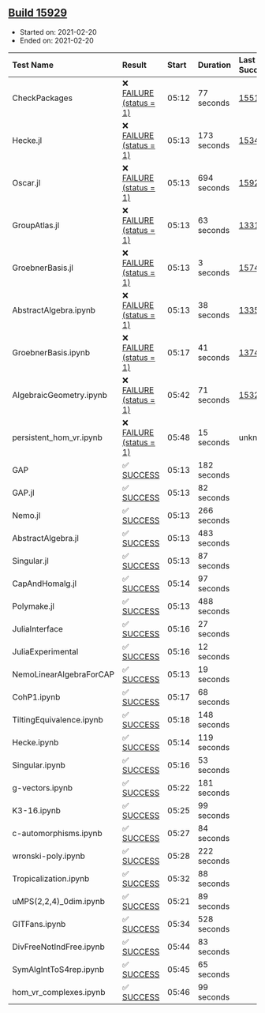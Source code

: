 ## [Build 15929](https://oscarci.mathematik.uni-kl.de/job/oscar/15929/)

* Started on: 2021-02-20
* Ended on: 2021-02-20

| Test Name    | Result | Start | Duration | Last Success | First Failure |
|:-------------|:-------|:------|:---------|:-------------|:--------------|
| CheckPackages | ❌ [FAILURE (status = 1)](https://oscarci.mathematik.uni-kl.de/job/oscar/15929/artifact/logs/build-15929/CheckPackages.log) | 05:12 | 77 seconds | [15514](https://oscarci.mathematik.uni-kl.de/job/oscar/15514/) | [15515](https://oscarci.mathematik.uni-kl.de/job/oscar/15515/) |
| Hecke.jl | ❌ [FAILURE (status = 1)](https://oscarci.mathematik.uni-kl.de/job/oscar/15929/artifact/logs/build-15929/Hecke.jl.log) | 05:13 | 173 seconds | [15344](https://oscarci.mathematik.uni-kl.de/job/oscar/15344/) | [15348](https://oscarci.mathematik.uni-kl.de/job/oscar/15348/) |
| Oscar.jl | ❌ [FAILURE (status = 1)](https://oscarci.mathematik.uni-kl.de/job/oscar/15929/artifact/logs/build-15929/Oscar.jl.log) | 05:13 | 694 seconds | [15928](https://oscarci.mathematik.uni-kl.de/job/oscar/15928/) | [15929](https://oscarci.mathematik.uni-kl.de/job/oscar/15929/) |
| GroupAtlas.jl | ❌ [FAILURE (status = 1)](https://oscarci.mathematik.uni-kl.de/job/oscar/15929/artifact/logs/build-15929/GroupAtlas.jl.log) | 05:13 | 63 seconds | [13311](https://oscarci.mathematik.uni-kl.de/job/oscar/13311/) | [13312](https://oscarci.mathematik.uni-kl.de/job/oscar/13312/) |
| GroebnerBasis.jl | ❌ [FAILURE (status = 1)](https://oscarci.mathematik.uni-kl.de/job/oscar/15929/artifact/logs/build-15929/GroebnerBasis.jl.log) | 05:13 | 3 seconds | [15745](https://oscarci.mathematik.uni-kl.de/job/oscar/15745/) | [15746](https://oscarci.mathematik.uni-kl.de/job/oscar/15746/) |
| AbstractAlgebra.ipynb | ❌ [FAILURE (status = 1)](https://oscarci.mathematik.uni-kl.de/job/oscar/15929/artifact/logs/build-15929/AbstractAlgebra.ipynb.log) | 05:13 | 38 seconds | [13355](https://oscarci.mathematik.uni-kl.de/job/oscar/13355/) | [13356](https://oscarci.mathematik.uni-kl.de/job/oscar/13356/) |
| GroebnerBasis.ipynb | ❌ [FAILURE (status = 1)](https://oscarci.mathematik.uni-kl.de/job/oscar/15929/artifact/logs/build-15929/GroebnerBasis.ipynb.log) | 05:17 | 41 seconds | [13748](https://oscarci.mathematik.uni-kl.de/job/oscar/13748/) | [13749](https://oscarci.mathematik.uni-kl.de/job/oscar/13749/) |
| AlgebraicGeometry.ipynb | ❌ [FAILURE (status = 1)](https://oscarci.mathematik.uni-kl.de/job/oscar/15929/artifact/logs/build-15929/AlgebraicGeometry.ipynb.log) | 05:42 | 71 seconds | [15322](https://oscarci.mathematik.uni-kl.de/job/oscar/15322/) | [15323](https://oscarci.mathematik.uni-kl.de/job/oscar/15323/) |
| persistent_hom_vr.ipynb | ❌ [FAILURE (status = 1)](https://oscarci.mathematik.uni-kl.de/job/oscar/15929/artifact/logs/build-15929/persistent_hom_vr.ipynb.log) | 05:48 | 15 seconds | unknown | unknown |
| GAP | ✅ [SUCCESS](https://oscarci.mathematik.uni-kl.de/job/oscar/15929/artifact/logs/build-15929/GAP.log) | 05:13 | 182 seconds |  |  |
| GAP.jl | ✅ [SUCCESS](https://oscarci.mathematik.uni-kl.de/job/oscar/15929/artifact/logs/build-15929/GAP.jl.log) | 05:13 | 82 seconds |  |  |
| Nemo.jl | ✅ [SUCCESS](https://oscarci.mathematik.uni-kl.de/job/oscar/15929/artifact/logs/build-15929/Nemo.jl.log) | 05:13 | 266 seconds |  |  |
| AbstractAlgebra.jl | ✅ [SUCCESS](https://oscarci.mathematik.uni-kl.de/job/oscar/15929/artifact/logs/build-15929/AbstractAlgebra.jl.log) | 05:13 | 483 seconds |  |  |
| Singular.jl | ✅ [SUCCESS](https://oscarci.mathematik.uni-kl.de/job/oscar/15929/artifact/logs/build-15929/Singular.jl.log) | 05:13 | 87 seconds |  |  |
| CapAndHomalg.jl | ✅ [SUCCESS](https://oscarci.mathematik.uni-kl.de/job/oscar/15929/artifact/logs/build-15929/CapAndHomalg.jl.log) | 05:14 | 97 seconds |  |  |
| Polymake.jl | ✅ [SUCCESS](https://oscarci.mathematik.uni-kl.de/job/oscar/15929/artifact/logs/build-15929/Polymake.jl.log) | 05:13 | 488 seconds |  |  |
| JuliaInterface | ✅ [SUCCESS](https://oscarci.mathematik.uni-kl.de/job/oscar/15929/artifact/logs/build-15929/JuliaInterface.log) | 05:16 | 27 seconds |  |  |
| JuliaExperimental | ✅ [SUCCESS](https://oscarci.mathematik.uni-kl.de/job/oscar/15929/artifact/logs/build-15929/JuliaExperimental.log) | 05:16 | 12 seconds |  |  |
| NemoLinearAlgebraForCAP | ✅ [SUCCESS](https://oscarci.mathematik.uni-kl.de/job/oscar/15929/artifact/logs/build-15929/NemoLinearAlgebraForCAP.log) | 05:13 | 19 seconds |  |  |
| CohP1.ipynb | ✅ [SUCCESS](https://oscarci.mathematik.uni-kl.de/job/oscar/15929/artifact/logs/build-15929/CohP1.ipynb.log) | 05:17 | 68 seconds |  |  |
| TiltingEquivalence.ipynb | ✅ [SUCCESS](https://oscarci.mathematik.uni-kl.de/job/oscar/15929/artifact/logs/build-15929/TiltingEquivalence.ipynb.log) | 05:18 | 148 seconds |  |  |
| Hecke.ipynb | ✅ [SUCCESS](https://oscarci.mathematik.uni-kl.de/job/oscar/15929/artifact/logs/build-15929/Hecke.ipynb.log) | 05:14 | 119 seconds |  |  |
| Singular.ipynb | ✅ [SUCCESS](https://oscarci.mathematik.uni-kl.de/job/oscar/15929/artifact/logs/build-15929/Singular.ipynb.log) | 05:16 | 53 seconds |  |  |
| g-vectors.ipynb | ✅ [SUCCESS](https://oscarci.mathematik.uni-kl.de/job/oscar/15929/artifact/logs/build-15929/g-vectors.ipynb.log) | 05:22 | 181 seconds |  |  |
| K3-16.ipynb | ✅ [SUCCESS](https://oscarci.mathematik.uni-kl.de/job/oscar/15929/artifact/logs/build-15929/K3-16.ipynb.log) | 05:25 | 99 seconds |  |  |
| c-automorphisms.ipynb | ✅ [SUCCESS](https://oscarci.mathematik.uni-kl.de/job/oscar/15929/artifact/logs/build-15929/c-automorphisms.ipynb.log) | 05:27 | 84 seconds |  |  |
| wronski-poly.ipynb | ✅ [SUCCESS](https://oscarci.mathematik.uni-kl.de/job/oscar/15929/artifact/logs/build-15929/wronski-poly.ipynb.log) | 05:28 | 222 seconds |  |  |
| Tropicalization.ipynb | ✅ [SUCCESS](https://oscarci.mathematik.uni-kl.de/job/oscar/15929/artifact/logs/build-15929/Tropicalization.ipynb.log) | 05:32 | 88 seconds |  |  |
| uMPS(2,2,4)_0dim.ipynb | ✅ [SUCCESS](https://oscarci.mathematik.uni-kl.de/job/oscar/15929/artifact/logs/build-15929/uMPS-2-2-4-_0dim.ipynb.log) | 05:21 | 89 seconds |  |  |
| GITFans.ipynb | ✅ [SUCCESS](https://oscarci.mathematik.uni-kl.de/job/oscar/15929/artifact/logs/build-15929/GITFans.ipynb.log) | 05:34 | 528 seconds |  |  |
| DivFreeNotIndFree.ipynb | ✅ [SUCCESS](https://oscarci.mathematik.uni-kl.de/job/oscar/15929/artifact/logs/build-15929/DivFreeNotIndFree.ipynb.log) | 05:44 | 83 seconds |  |  |
| SymAlgIntToS4rep.ipynb | ✅ [SUCCESS](https://oscarci.mathematik.uni-kl.de/job/oscar/15929/artifact/logs/build-15929/SymAlgIntToS4rep.ipynb.log) | 05:45 | 65 seconds |  |  |
| hom_vr_complexes.ipynb | ✅ [SUCCESS](https://oscarci.mathematik.uni-kl.de/job/oscar/15929/artifact/logs/build-15929/hom_vr_complexes.ipynb.log) | 05:46 | 99 seconds |  |  |
